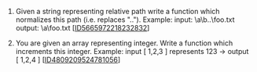 1.  Given a string representing relative path write a function which normalizes this path (i.e. replaces ".."). 
    Example: 
    input: \a\b\..\foo.txt 
    output: \a\foo.txt [[ID5665972218232832][101]]

2.  You are given an array representing integer. Write a function which increments this integer. 
    Example: input [ 1,2,3 ] represents 123 -> output [ 1,2,4 ]  [[ID4809209524781056][102]]

    
[101]:https://github.com/inadram/CrackingCode/blob/6f25e727cda07b3fa5a496fc9ca9d65951fc78b3/src/main/Questions/ID5665972218232832
[102]:https://github.com/inadram/CrackingCode/blob/6f25e727cda07b3fa5a496fc9ca9d65951fc78b3/src/main/Questions/ID4809209524781056
    
